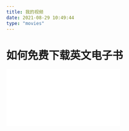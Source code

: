 ```yaml
---
title: 我的视频
date: 2021-08-29 10:49:44
type: "movies"
---
```

# 如何免费下载英文电子书   
<div style="position: relative; width: 100%; height: 0; padding-bottom: 75%;"><iframe src="//player.bilibili.com/player.html?aid=462273390&bvid=BV1AL411J7g8&cid=388776132&page=1" scrolling="no" border="0" frameborder="no" framespacing="0" allowfullscreen="true"> </iframe></div>
